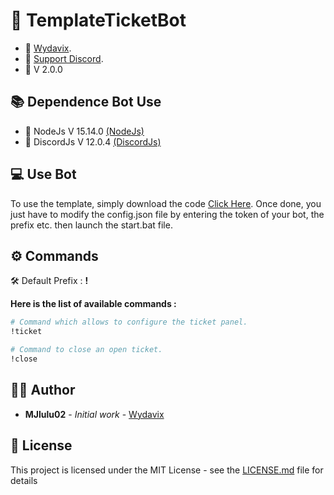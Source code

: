 # <h1>📍 TemplateTicketBot</h1>

- 🔧 [Wydavix](https://wydavix.fr).
- 🎉 [Support Discord](https://discord.wydavix.fr).
- 🔖 V 2.0.0

## 📚 Dependence Bot Use

- 💎 NodeJs V 15.14.0 [(NodeJs)](https://nodejs.org/en/)
- 💎 DiscordJs V 12.0.4 [(DiscordJs)](https://www.npmjs.com/package/discord.js)

## 💻 Use Bot

To use the template, simply download the code [Click Here](https://github.com/Wydavix/TemplateTicketBot/releases/tag/2.0.0). Once done, you just have to modify the config.json file by entering the token of your bot, the prefix etc. then launch the start.bat file.

## ⚙️ Commands

🛠️ Default Prefix : **!**

__Here is the list of available commands :__

```bash
# Command which allows to configure the ticket panel.
!ticket

# Command to close an open ticket.
!close
```

## 🙎‍♂️ Author

- **MJlulu02** - _Initial work_ - [Wydavix](https://github.com/Wydavix)

## 📜 License

This project is licensed under the MIT License - see the [LICENSE.md](LICENSE.md) file for details
